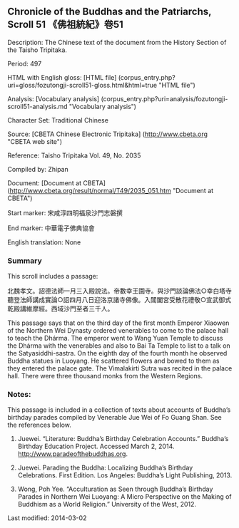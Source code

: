 ##  Chronicle of the Buddhas and the Patriarchs, Scroll 51 《佛祖統紀》卷51

Description: The Chinese text of the document from the History Section of the Taisho Tripitaka.

Period: 497

HTML with English gloss: [HTML file] (corpus_entry.php?uri=gloss/fozutongji-scroll51-gloss.html&html=true "HTML file")

Analysis: [Vocabulary analysis] (corpus_entry.php?uri=analysis/fozutongji-scroll51-analysis.md "Vocabulary analysis")

Character Set: Traditional Chinese

Source: [CBETA Chinese Electronic Tripitaka] (http://www.cbeta.org "CBETA web site")

Reference: Taisho Tripitaka Vol. 49, No. 2035

Compiled by: Zhipan

Document: [Document at CBETA] (http://www.cbeta.org/result/normal/T49/2035_051.htm "Document at CBETA")

Start marker: 宋咸淳四明福泉沙門志磐撰

End marker: 中華電子佛典協會

English	translation: None

### Summary
This scroll includes a passage:

北魏孝文。詔德法師一月三入殿說法。帝數幸王園寺。與沙門談論佛法○幸白塔寺聽登法師講成實論○詔四月八日迎洛京諸寺佛像。入閶闔宮受散花禮敬○宣武御式乾殿講維摩經。西域沙門至者三千人。

This passage says that on the third day of the first month Emperor Xiaowen of the Northern Wei Dynasty ordered venerables to come to the palace hall to teach the Dhárma. The emperor went to Wang Yuan Temple to discuss the Dhárma with the venerables and also to Bai Ta Temple to list to a talk on the Satyasiddhi-sastra. On the eighth day of the fourth month he observed Buddha statues in Luoyang. He scattered flowers and bowed to them as they entered the palace gate. The Vimalakirti Sutra was recited in the palace hall. There were three thousand monks from the Western Regions.

### Notes: 
This passage is included in a collection of texts about accounts of Buddha’s birthday parades compiled by Venerable Jue Wei of Fo Guang Shan. See the references below.

1. Juewei. “Literature: Buddha’s Birthday Celebration Accounts.” Buddha’s Birthday Education Project. Accessed March 2, 2014. <a href="http://www.paradeofthebuddhas.org">http://www.paradeofthebuddhas.org</a>.

2. Juewei. Parading the Buddha: Localizing Buddha’s Birthday Celebrations. First Edition. Los Angeles: Buddha’s Light Publishing, 2013.

3. Wong, Poh Yee. “Acculturation as Seen through Buddha’s Birthday Parades in Northern Wei Luoyang: A Micro Perspective on the Making of Buddhism as a World Religion.” University of the West, 2012.

Last modified: 2014-03-02
